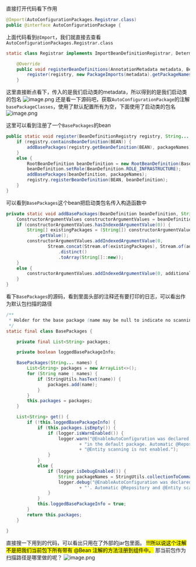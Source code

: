 直接打开代码看下作用
```java
@Import(AutoConfigurationPackages.Registrar.class)
public @interface AutoConfigurationPackage {
```

上面代码看到`@Import`，我们就直接去查看`AutoConfigurationPackages.Registrar.class`
```java
static class Registrar implements ImportBeanDefinitionRegistrar, DeterminableImports {

	@Override
	public void registerBeanDefinitions(AnnotationMetadata metadata, BeanDefinitionRegistry registry) {
		register(registry, new PackageImports(metadata).getPackageNames().toArray(new String[0]));
	}

```
这里直接断点看下，传入的是我们启动类的metadata，所以得到的是我们启动类的包名
![image.png](https://gitee.com/ycfan/images/raw/master/img/20231225221045.png)
还是看一下源码吧，获取`AutoConfigurationPackage`的注解`basePackageClasses`，使用了默认配置所有为空，下面使用了启动类的包名
![image.png](https://gitee.com/ycfan/images/raw/master/img/20231225221444.png)

这里可以看到注册了一个`BasePackages`的bean
```java
public static void register(BeanDefinitionRegistry registry, String... packageNames) {
	if (registry.containsBeanDefinition(BEAN)) {
		addBasePackages(registry.getBeanDefinition(BEAN), packageNames);
	}
	else {
		RootBeanDefinition beanDefinition = new RootBeanDefinition(BasePackages.class);
		beanDefinition.setRole(BeanDefinition.ROLE_INFRASTRUCTURE);
		addBasePackages(beanDefinition, packageNames);
		registry.registerBeanDefinition(BEAN, beanDefinition);
	}
}

```
可以看到`BasePackages`这个bean把启动类包名传入构造函数中
```java
private static void addBasePackages(BeanDefinition beanDefinition, String[] additionalBasePackages) {
	ConstructorArgumentValues constructorArgumentValues = beanDefinition.getConstructorArgumentValues();
	if (constructorArgumentValues.hasIndexedArgumentValue(0)) {
		String[] existingPackages = (String[]) constructorArgumentValues.getIndexedArgumentValue(0, String[].class)
			.getValue();
		constructorArgumentValues.addIndexedArgumentValue(0,
				Stream.concat(Stream.of(existingPackages), Stream.of(additionalBasePackages))
					.distinct()
					.toArray(String[]::new));
	}
	else {
		constructorArgumentValues.addIndexedArgumentValue(0, additionalBasePackages);
	}
}

```

看下`BasePackages`的源码，看到里面头部的注释还有要打印的日志，可以看出作为默认包扫描的路径
```java
/**
 * Holder for the base package (name may be null to indicate no scanning).
 */
static final class BasePackages {

	private final List<String> packages;

	private boolean loggedBasePackageInfo;

	BasePackages(String... names) {
		List<String> packages = new ArrayList<>();
		for (String name : names) {
			if (StringUtils.hasText(name)) {
				packages.add(name);
			}
		}
		this.packages = packages;
	}

	List<String> get() {
		if (!this.loggedBasePackageInfo) {
			if (this.packages.isEmpty()) {
				if (logger.isWarnEnabled()) {
					logger.warn("@EnableAutoConfiguration was declared on a class "
							+ "in the default package. Automatic @Repository and "
							+ "@Entity scanning is not enabled.");
				}
			}
			else {
				if (logger.isDebugEnabled()) {
					String packageNames = StringUtils.collectionToCommaDelimitedString(this.packages);
					logger.debug("@EnableAutoConfiguration was declared on a class in the package '" + packageNames
							+ "'. Automatic @Repository and @Entity scanning is enabled.");
				}
			}
			this.loggedBasePackageInfo = true;
		}
		return this.packages;
	}

}

```

直接搜一下用到的代码，可以看出只用在了外部的jar包里面。
<mark>!!!所以说这个注解不是把我们当前包下所有带有 @Bean 注解的方法注册到组件中。</mark>
那当前包作为扫描路径是哪里做的呢？
![image.png](https://gitee.com/ycfan/images/raw/master/img/20231225222612.png)
